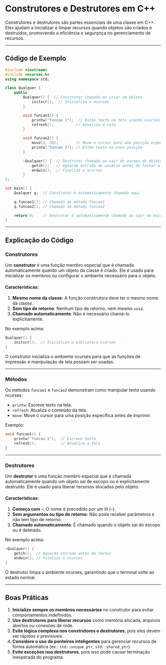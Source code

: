 
# Construtores e Destrutores em C++

Construtores e destrutores são partes essenciais de uma classe em C++. Eles ajudam a inicializar e limpar recursos quando objetos são criados e destruídos, promovendo a eficiência e segurança no gerenciamento de recursos.

---

## Código de Exemplo

```cpp
#include <iostream>
#include <ncurses.h>
using namespace std;

class Qualquer {
    public:
        Qualquer() {  // Construtor chamado ao criar um objeto
            initscr();  // Inicializa o ncurses
        }

        void funcao1() {
            printw("funcao 1");  // Exibe texto na tela usando ncurses
            refresh();          // Atualiza a tela
        }

        void funcao2() {
            move(3, 20);        // Move o cursor para uma posição específica
            printw("funcao 2"); // Exibe texto na nova posição
        }

        ~Qualquer() {  // Destrutor chamado ao sair do escopo do objeto
            getch();   // Aguarda entrada do usuário antes de fechar a tela
            endwin();  // Finaliza o ncurses
        }
};

int main() {
    Qualquer q;  // Construtor é automaticamente chamado aqui

    q.funcao1(); // Chamada ao método funcao1
    q.funcao2(); // Chamada ao método funcao2

    return 0;    // Destrutor é automaticamente chamado ao sair do escopo
}
```

---

## Explicação do Código

### **Construtores**
Um **construtor** é uma função membro especial que é chamada automaticamente quando um objeto da classe é criado. Ele é usado para inicializar os membros ou configurar o ambiente necessário para o objeto.

#### Características:
1. **Mesmo nome da classe**: A função construtora deve ter o mesmo nome da classe.
2. **Sem tipo de retorno**: Nenhum tipo de retorno, nem mesmo `void`.
3. **Chamado automaticamente**: Não é necessário chamá-lo explicitamente.

No exemplo acima:
```cpp
Qualquer() {
    initscr();  // Inicializa a biblioteca ncurses
}
```
O construtor inicializa o ambiente ncurses para que as funções de impressão e manipulação de tela possam ser usadas.

---

### **Métodos**
Os métodos `funcao1` e `funcao2` demonstram como manipular texto usando ncurses:
- `printw`: Escreve texto na tela.
- `refresh`: Atualiza o conteúdo da tela.
- `move`: Move o cursor para uma posição específica antes de imprimir.

Exemplo:
```cpp
void funcao1() {
    printw("funcao 1");  // Escreve texto
    refresh();           // Atualiza a tela
}
```

---

### **Destrutores**
Um **destrutor** é uma função membro especial que é chamada automaticamente quando um objeto sai de escopo ou é explicitamente destruído. Ele é usado para liberar recursos alocados pelo objeto.

#### Características:
1. **Começa com `~`**: O nome é precedido por um til (`~`).
2. **Sem argumentos ou tipo de retorno**: Não pode receber parâmetros e não tem tipo de retorno.
3. **Chamado automaticamente**: É chamado quando o objeto sai do escopo ou é deletado.

No exemplo acima:
```cpp
~Qualquer() {
    getch();  // Aguarda entrada antes de fechar
    endwin(); // Finaliza o ncurses
}
```
O destrutor limpa o ambiente ncurses, garantindo que o terminal volte ao estado normal.

---

## Boas Práticas

1. **Inicialize sempre os membros necessários** no construtor para evitar comportamentos indefinidos.
2. **Use destrutores para liberar recursos** como memória alocada, arquivos abertos ou conexões de rede.
3. **Evite lógica complexa nos construtores e destrutores**, pois eles devem ser rápidos e previsíveis.
4. **Considere o uso de ponteiros inteligentes** para gerenciar recursos de forma automática (ex.: `std::unique_ptr`, `std::shared_ptr`).
5. **Evite exceções nos destrutores**, pois isso pode causar terminação inesperada do programa.

